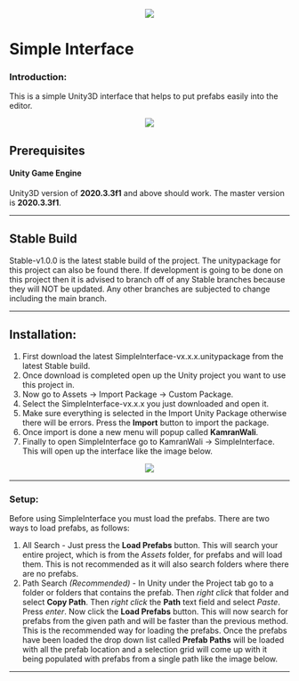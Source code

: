 <p align="center"><img src="https://imgur.com/au46wFG.png"></p>

# Simple Interface

### Introduction:
This is a simple Unity3D interface that helps to put prefabs easily into the editor.
<p align="center"><img src="https://imgur.com/ta999OY.jpg"></p>

## Prerequisites
#### Unity Game Engine
Unity3D version of **2020.3.3f1** and above should work. The master version is **2020.3.3f1**.
***
## Stable Build
Stable-v1.0.0 is the latest stable build of the project. The unitypackage for this project can also be found there. If development is going to be done on this project then it is advised to branch off of any Stable branches because they will NOT be updated. Any other branches are subjected to change including the main branch.
***
## Installation:
1. First download the latest SimpleInterface-vx.x.x.unitypackage from the latest Stable build. 
2. Once download is completed open up the Unity project you want to use this project in.
3. Now go to Assets -> Import Package -> Custom Package.
4. Select the SimpleInterface-vx.x.x you just downloaded and open it.
5. Make sure everything is selected in the Import Unity Package otherwise there will be errors. Press the **Import** button to import the package.
6. Once import is done a new menu will popup called **KamranWali**.
7. Finally to open SimpleInterface go to KamranWali -> SimpleInterface. This will open up the interface like the image below.
<p align="center"><img src="https://imgur.com/6mU2PD4.jpg"></p>

***
### Setup:
Before using SimpleInterface you must load the prefabs. There are two ways to load prefabs, as follows:
1. All Search - Just press the **Load Prefabs** button. This will search your entire project, which is from the _Assets_ folder, for prefabs and will load them. This is not recommended as it will also search folders where there are no prefabs.
2. Path Search _(Recommended)_ - In Unity under the Project tab go to a folder or folders that contains the prefab. Then _right click_ that folder and select **Copy Path**. Then _right click_ the **Path** text field and select _Paste_. Press _enter_. Now click the **Load Prefabs** button. This will now search for prefabs from the given path and will be faster than the previous method. This is the recommended way for loading the prefabs.
Once the prefabs have been loaded the drop down list called **Prefab Paths** will be loaded with all the prefab location and a selection grid will come up with it being populated with prefabs from a single path like the image below.
***
